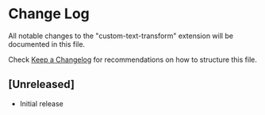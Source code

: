 # Change Log

All notable changes to the "custom-text-transform" extension will be documented in this file.

Check [Keep a Changelog](http://keepachangelog.com/) for recommendations on how to structure this file.

## [Unreleased]

- Initial release